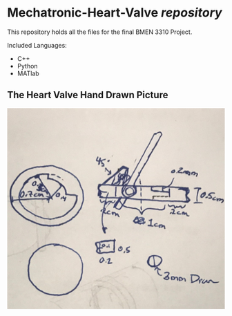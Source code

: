 # **Mechatronic-Heart-Valve** *repository*
This repository holds all the files for the final BMEN 3310 Project. <br />

Included Languages:
* C++
* Python
* MATlab

## The Heart Valve Hand Drawn Picture
![ Picture of Heart Valve ](BMEN3310_images/Valve1.jpeg)


